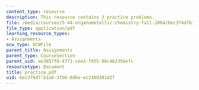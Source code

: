 ```yaml
---
content_type: resource
description: This resource contains 3 practice problems.
file: /media/courses/5-44-organometallic-chemistry-fall-2004/6ec374d7b1a83fb68d6eec2360381d2f_practice.pdf
file_type: application/pdf
learning_resource_types:
- Assignments
ocw_type: OCWFile
parent_title: Assignments
parent_type: CourseSection
parent_uid: ae3857f8-4771-cee3-f955-96c4b235befc
resourcetype: Document
title: practice.pdf
uid: 6ec374d7-b1a8-3fb6-8d6e-ec2360381d2f
---
```

